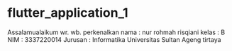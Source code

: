 # flutter_application_1

Assalamualaikum wr. wb.
perkenalkan
nama : nur rohmah risqiani
kelas : B
NIM : 3337220014
Jurusan : Informatika
Universitas Sultan Ageng tirtaya
